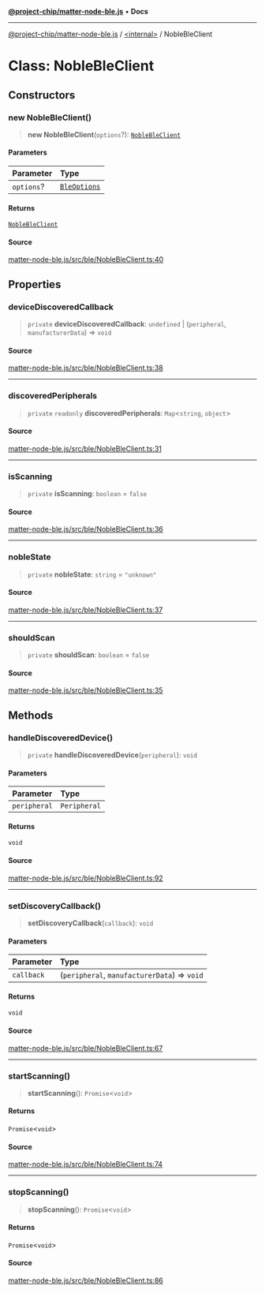 [**@project-chip/matter-node-ble.js**](../../README.md) • **Docs**

***

[@project-chip/matter-node-ble.js](../../globals.md) / [\<internal\>](../README.md) / NobleBleClient

# Class: NobleBleClient

## Constructors

### new NobleBleClient()

> **new NobleBleClient**(`options`?): [`NobleBleClient`](NobleBleClient.md)

#### Parameters

| Parameter | Type |
| :------ | :------ |
| `options`? | [`BleOptions`](../../globals.md#bleoptions) |

#### Returns

[`NobleBleClient`](NobleBleClient.md)

#### Source

[matter-node-ble.js/src/ble/NobleBleClient.ts:40](https://github.com/project-chip/matter.js/blob/7a8cbb56b87d4ccf34bec5a9a95ab40a1711324f/packages/matter-node-ble.js/src/ble/NobleBleClient.ts#L40)

## Properties

### deviceDiscoveredCallback

> `private` **deviceDiscoveredCallback**: `undefined` \| (`peripheral`, `manufacturerData`) => `void`

#### Source

[matter-node-ble.js/src/ble/NobleBleClient.ts:38](https://github.com/project-chip/matter.js/blob/7a8cbb56b87d4ccf34bec5a9a95ab40a1711324f/packages/matter-node-ble.js/src/ble/NobleBleClient.ts#L38)

***

### discoveredPeripherals

> `private` `readonly` **discoveredPeripherals**: `Map`\<`string`, `object`\>

#### Source

[matter-node-ble.js/src/ble/NobleBleClient.ts:31](https://github.com/project-chip/matter.js/blob/7a8cbb56b87d4ccf34bec5a9a95ab40a1711324f/packages/matter-node-ble.js/src/ble/NobleBleClient.ts#L31)

***

### isScanning

> `private` **isScanning**: `boolean` = `false`

#### Source

[matter-node-ble.js/src/ble/NobleBleClient.ts:36](https://github.com/project-chip/matter.js/blob/7a8cbb56b87d4ccf34bec5a9a95ab40a1711324f/packages/matter-node-ble.js/src/ble/NobleBleClient.ts#L36)

***

### nobleState

> `private` **nobleState**: `string` = `"unknown"`

#### Source

[matter-node-ble.js/src/ble/NobleBleClient.ts:37](https://github.com/project-chip/matter.js/blob/7a8cbb56b87d4ccf34bec5a9a95ab40a1711324f/packages/matter-node-ble.js/src/ble/NobleBleClient.ts#L37)

***

### shouldScan

> `private` **shouldScan**: `boolean` = `false`

#### Source

[matter-node-ble.js/src/ble/NobleBleClient.ts:35](https://github.com/project-chip/matter.js/blob/7a8cbb56b87d4ccf34bec5a9a95ab40a1711324f/packages/matter-node-ble.js/src/ble/NobleBleClient.ts#L35)

## Methods

### handleDiscoveredDevice()

> `private` **handleDiscoveredDevice**(`peripheral`): `void`

#### Parameters

| Parameter | Type |
| :------ | :------ |
| `peripheral` | `Peripheral` |

#### Returns

`void`

#### Source

[matter-node-ble.js/src/ble/NobleBleClient.ts:92](https://github.com/project-chip/matter.js/blob/7a8cbb56b87d4ccf34bec5a9a95ab40a1711324f/packages/matter-node-ble.js/src/ble/NobleBleClient.ts#L92)

***

### setDiscoveryCallback()

> **setDiscoveryCallback**(`callback`): `void`

#### Parameters

| Parameter | Type |
| :------ | :------ |
| `callback` | (`peripheral`, `manufacturerData`) => `void` |

#### Returns

`void`

#### Source

[matter-node-ble.js/src/ble/NobleBleClient.ts:67](https://github.com/project-chip/matter.js/blob/7a8cbb56b87d4ccf34bec5a9a95ab40a1711324f/packages/matter-node-ble.js/src/ble/NobleBleClient.ts#L67)

***

### startScanning()

> **startScanning**(): `Promise`\<`void`\>

#### Returns

`Promise`\<`void`\>

#### Source

[matter-node-ble.js/src/ble/NobleBleClient.ts:74](https://github.com/project-chip/matter.js/blob/7a8cbb56b87d4ccf34bec5a9a95ab40a1711324f/packages/matter-node-ble.js/src/ble/NobleBleClient.ts#L74)

***

### stopScanning()

> **stopScanning**(): `Promise`\<`void`\>

#### Returns

`Promise`\<`void`\>

#### Source

[matter-node-ble.js/src/ble/NobleBleClient.ts:86](https://github.com/project-chip/matter.js/blob/7a8cbb56b87d4ccf34bec5a9a95ab40a1711324f/packages/matter-node-ble.js/src/ble/NobleBleClient.ts#L86)
